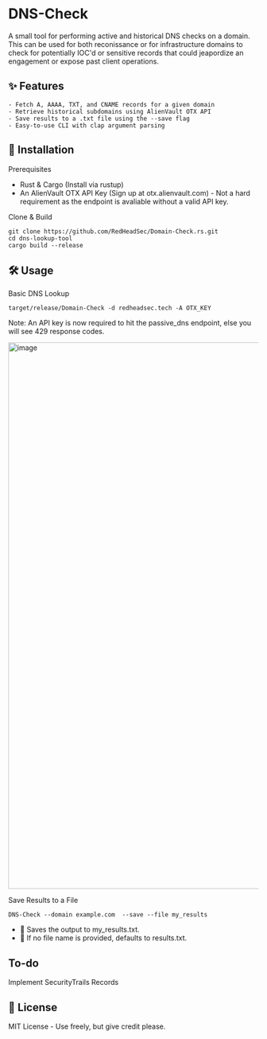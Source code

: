 # DNS-Check
A small tool for performing active and historical DNS checks on a domain. This can be used for both reconissance or for infrastructure domains to check for potentially IOC'd or sensitive records that could jeapordize an engagement or expose past client operations. 

## ✨ Features

    - Fetch A, AAAA, TXT, and CNAME records for a given domain
    - Retrieve historical subdomains using AlienVault OTX API
    - Save results to a .txt file using the --save flag
    - Easy-to-use CLI with clap argument parsing

## 🚀 Installation
Prerequisites
- Rust & Cargo (Install via rustup)
- An AlienVault OTX API Key (Sign up at otx.alienvault.com) - Not a hard requirement as the endpoint is avaliable without a valid API key. 

Clone & Build
```
git clone https://github.com/RedHeadSec/Domain-Check.rs.git
cd dns-lookup-tool
cargo build --release
```
## 🛠 Usage
Basic DNS Lookup

`target/release/Domain-Check -d redheadsec.tech -A OTX_KEY`

Note: An API key is now required to hit the passive_dns endpoint, else you will see 429 response codes.

<img width="1359" height="1099" alt="image" src="https://github.com/user-attachments/assets/0753eaef-e289-461d-9d66-5ff60c74d432" />


Save Results to a File

`DNS-Check --domain example.com  --save --file my_results`

- 🔹 Saves the output to my_results.txt.
- 🔹 If no file name is provided, defaults to results.txt.

## To-do
Implement SecurityTrails Records

## 📄 License
MIT License - Use freely, but give credit please. 
